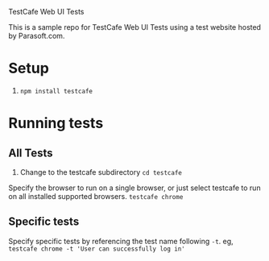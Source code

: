 TestCafe Web UI Tests

This is a sample repo for TestCafe Web UI Tests using a test website hosted by Parasoft.com.

# Setup
1. `npm install testcafe`

# Running tests
## All Tests
1. Change to the testcafe subdirectory `cd testcafe`

Specify the browser to run on a single browser, or just select testcafe to run on all installed supported browsers.
`testcafe chrome` 
## Specific tests
Specify specific tests by referencing the test name following `-t`.
eg, `testcafe chrome -t 'User can successfully log in'`